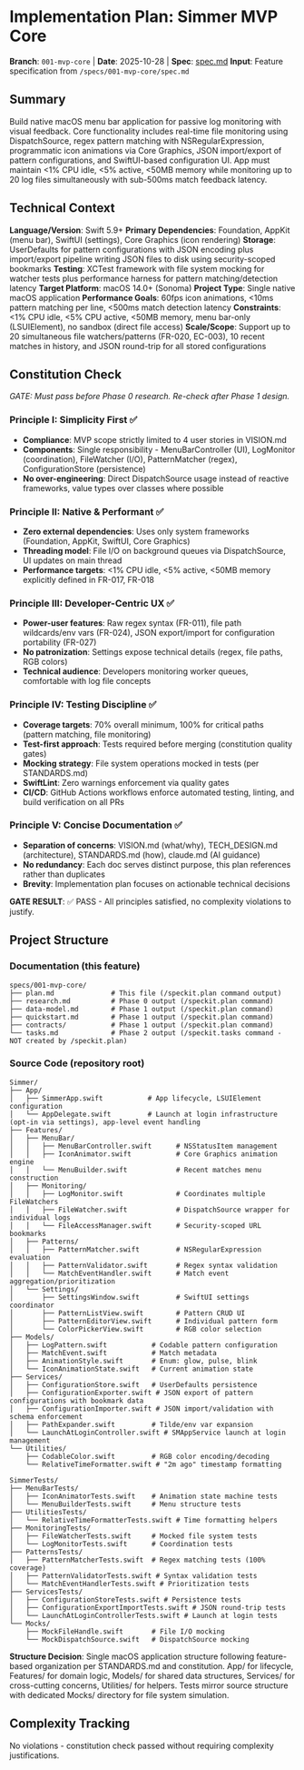 # Implementation Plan: Simmer MVP Core

**Branch**: `001-mvp-core` | **Date**: 2025-10-28 | **Spec**: [spec.md](spec.md)
**Input**: Feature specification from `/specs/001-mvp-core/spec.md`

## Summary

Build native macOS menu bar application for passive log monitoring with visual feedback. Core functionality includes real-time file monitoring using DispatchSource, regex pattern matching with NSRegularExpression, programmatic icon animations via Core Graphics, JSON import/export of pattern configurations, and SwiftUI-based configuration UI. App must maintain <1% CPU idle, <5% active, <50MB memory while monitoring up to 20 log files simultaneously with sub-500ms match feedback latency.

## Technical Context

**Language/Version**: Swift 5.9+
**Primary Dependencies**: Foundation, AppKit (menu bar), SwiftUI (settings), Core Graphics (icon rendering)
**Storage**: UserDefaults for pattern configurations with JSON encoding plus import/export pipeline writing JSON files to disk using security-scoped bookmarks
**Testing**: XCTest framework with file system mocking for watcher tests plus performance harness for pattern matching/detection latency
**Target Platform**: macOS 14.0+ (Sonoma)
**Project Type**: Single native macOS application
**Performance Goals**: 60fps icon animations, <10ms pattern matching per line, <500ms match detection latency
**Constraints**: <1% CPU idle, <5% CPU active, <50MB memory, menu bar-only (LSUIElement), no sandbox (direct file access)
**Scale/Scope**: Support up to 20 simultaneous file watchers/patterns (FR-020, EC-003), 10 recent matches in history, and JSON round-trip for all stored configurations

## Constitution Check

*GATE: Must pass before Phase 0 research. Re-check after Phase 1 design.*

### Principle I: Simplicity First ✅
- **Compliance**: MVP scope strictly limited to 4 user stories in VISION.md
- **Components**: Single responsibility - MenuBarController (UI), LogMonitor (coordination), FileWatcher (I/O), PatternMatcher (regex), ConfigurationStore (persistence)
- **No over-engineering**: Direct DispatchSource usage instead of reactive frameworks, value types over classes where possible

### Principle II: Native & Performant ✅
- **Zero external dependencies**: Uses only system frameworks (Foundation, AppKit, SwiftUI, Core Graphics)
- **Threading model**: File I/O on background queues via DispatchSource, UI updates on main thread
- **Performance targets**: <1% CPU idle, <5% active, <50MB memory explicitly defined in FR-017, FR-018

### Principle III: Developer-Centric UX ✅
- **Power-user features**: Raw regex syntax (FR-011), file path wildcards/env vars (FR-024), JSON export/import for configuration portability (FR-027)
- **No patronization**: Settings expose technical details (regex, file paths, RGB colors)
- **Technical audience**: Developers monitoring worker queues, comfortable with log file concepts

### Principle IV: Testing Discipline ✅
- **Coverage targets**: 70% overall minimum, 100% for critical paths (pattern matching, file monitoring)
- **Test-first approach**: Tests required before merging (constitution quality gates)
- **Mocking strategy**: File system operations mocked in tests (per STANDARDS.md)
- **SwiftLint**: Zero warnings enforcement via quality gates
- **CI/CD**: GitHub Actions workflows enforce automated testing, linting, and build verification on all PRs

### Principle V: Concise Documentation ✅
- **Separation of concerns**: VISION.md (what/why), TECH_DESIGN.md (architecture), STANDARDS.md (how), claude.md (AI guidance)
- **No redundancy**: Each doc serves distinct purpose, this plan references rather than duplicates
- **Brevity**: Implementation plan focuses on actionable technical decisions

**GATE RESULT**: ✅ PASS - All principles satisfied, no complexity violations to justify.

## Project Structure

### Documentation (this feature)

```text
specs/001-mvp-core/
├── plan.md              # This file (/speckit.plan command output)
├── research.md          # Phase 0 output (/speckit.plan command)
├── data-model.md        # Phase 1 output (/speckit.plan command)
├── quickstart.md        # Phase 1 output (/speckit.plan command)
├── contracts/           # Phase 1 output (/speckit.plan command)
└── tasks.md             # Phase 2 output (/speckit.tasks command - NOT created by /speckit.plan)
```

### Source Code (repository root)

```text
Simmer/
├── App/
│   ├── SimmerApp.swift           # App lifecycle, LSUIElement configuration
│   └── AppDelegate.swift         # Launch at login infrastructure (opt-in via settings), app-level event handling
├── Features/
│   ├── MenuBar/
│   │   ├── MenuBarController.swift      # NSStatusItem management
│   │   ├── IconAnimator.swift           # Core Graphics animation engine
│   │   └── MenuBuilder.swift            # Recent matches menu construction
│   ├── Monitoring/
│   │   ├── LogMonitor.swift             # Coordinates multiple FileWatchers
│   │   ├── FileWatcher.swift            # DispatchSource wrapper for individual logs
│   │   └── FileAccessManager.swift      # Security-scoped URL bookmarks
│   ├── Patterns/
│   │   ├── PatternMatcher.swift         # NSRegularExpression evaluation
│   │   ├── PatternValidator.swift       # Regex syntax validation
│   │   └── MatchEventHandler.swift      # Match event aggregation/prioritization
│   └── Settings/
│       ├── SettingsWindow.swift         # SwiftUI settings coordinator
│       ├── PatternListView.swift        # Pattern CRUD UI
│       ├── PatternEditorView.swift      # Individual pattern form
│       └── ColorPickerView.swift        # RGB color selection
├── Models/
│   ├── LogPattern.swift           # Codable pattern configuration
│   ├── MatchEvent.swift           # Match metadata
│   ├── AnimationStyle.swift       # Enum: glow, pulse, blink
│   └── IconAnimationState.swift   # Current animation state
├── Services/
│   ├── ConfigurationStore.swift   # UserDefaults persistence
│   ├── ConfigurationExporter.swift # JSON export of pattern configurations with bookmark data
│   ├── ConfigurationImporter.swift # JSON import/validation with schema enforcement
│   ├── PathExpander.swift         # Tilde/env var expansion
│   └── LaunchAtLoginController.swift # SMAppService launch at login management
└── Utilities/
    ├── CodableColor.swift         # RGB color encoding/decoding
    └── RelativeTimeFormatter.swift # "2m ago" timestamp formatting

SimmerTests/
├── MenuBarTests/
│   ├── IconAnimatorTests.swift    # Animation state machine tests
│   └── MenuBuilderTests.swift     # Menu structure tests
├── UtilitiesTests/
│   └── RelativeTimeFormatterTests.swift # Time formatting helpers
├── MonitoringTests/
│   ├── FileWatcherTests.swift     # Mocked file system tests
│   └── LogMonitorTests.swift      # Coordination tests
├── PatternsTests/
│   ├── PatternMatcherTests.swift  # Regex matching tests (100% coverage)
│   ├── PatternValidatorTests.swift # Syntax validation tests
│   └── MatchEventHandlerTests.swift # Prioritization tests
├── ServicesTests/
│   ├── ConfigurationStoreTests.swift # Persistence tests
│   ├── ConfigurationExportImportTests.swift # JSON round-trip tests
│   └── LaunchAtLoginControllerTests.swift # Launch at login tests
└── Mocks/
    ├── MockFileHandle.swift       # File I/O mocking
    └── MockDispatchSource.swift   # DispatchSource mocking
```

**Structure Decision**: Single macOS application structure following feature-based organization per STANDARDS.md and constitution. App/ for lifecycle, Features/ for domain logic, Models/ for shared data structures, Services/ for cross-cutting concerns, Utilities/ for helpers. Tests mirror source structure with dedicated Mocks/ directory for file system simulation.

## Complexity Tracking

No violations - constitution check passed without requiring complexity justifications.
